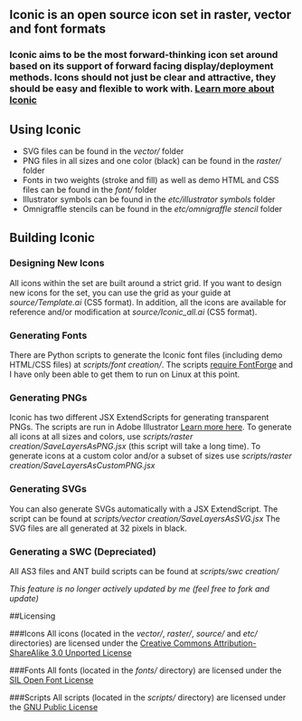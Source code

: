 ## Iconic is an open source icon set in raster, vector and font formats</h1>

### Iconic aims to be the most forward-thinking icon set around based on its support of forward facing display/deployment methods. Icons should not just be clear and attractive, they should be easy and flexible to work with. [Learn more about Iconic](http://somerandomdude.com/work/iconic/)

## Using Iconic

* SVG files can be found in the _vector/_ folder
* PNG files in all sizes and one color (black) can be found in the _raster/_ folder
* Fonts in two weights (stroke and fill) as well as demo HTML and CSS files can be found in the _font/_ folder
* Illustrator symbols can be found in the _etc/illustrator symbols_ folder
* Omnigraffle stencils can be found in the _etc/omnigraffle stencil_ folder

## Building Iconic

### Designing New Icons

All icons within the set are built around a strict grid. If you want to design new icons for the set, you can use the grid as your guide at _source/Template.ai_ (CS5 format). In addition, all the icons are available for reference and/or modification at _source/Iconic_all.ai_ (CS5 format).

### Generating Fonts

There are Python scripts to generate the Iconic font files (including demo HTML/CSS files) at _scripts/font creation/_. The scripts [require FontForge](http://fontforge.sourceforge.net/) and I have only been able to get them to run on Linux at this point.

### Generating PNGs

Iconic has two different JSX ExtendScripts for generating transparent PNGs. The scripts are run in Adobe Illustrator [Learn more here](http://help.adobe.com/en_US/illustrator/cs/using/WS714a382cdf7d304e7e07d0100196cbc5f-62a3a.html). To generate all icons at all sizes and colors, use _scripts/raster creation/SaveLayersAsPNG.jsx_ (this script will take a long time). To generate icons at a custom color and/or a subset of sizes use _scripts/raster creation/SaveLayersAsCustomPNG.jsx_

### Generating SVGs

You can also generate SVGs automatically with a JSX ExtendScript. The script can be found at _scripts/vector creation/SaveLayersAsSVG.jsx_ The SVG files are all generated at 32 pixels in black. 

### Generating a SWC (Depreciated)

All AS3 files and ANT build scripts can be found at  _scripts/swc creation/_

*This feature is no longer actively updated by me (feel free to fork and update)*

##Licensing 

###Icons
All icons (located in the _vector/_, _raster/_, _source/_ and _etc/_ directories) are licensed under the [Creative Commons Attribution-ShareAlike 3.0 Unported License](http://creativecommons.org/licenses/by-sa/3.0/)

###Fonts
All fonts (located in the _fonts/_ directory) are licensed under the [SIL Open Font License](http://scripts.sil.org/cms/scripts/page.php?site_id=nrsi&id=OFL)

###Scripts
All scripts (located in the _scripts/_ directory) are licensed under the [GNU Public License](http://www.gnu.org/licenses/gpl.html)




